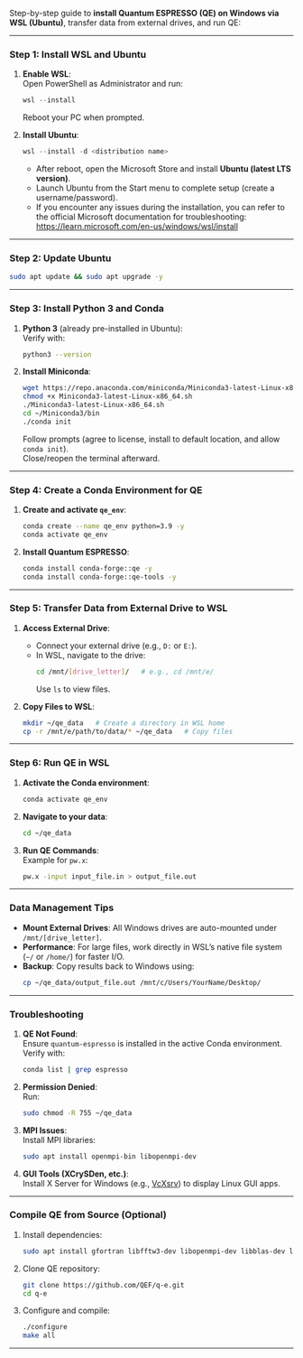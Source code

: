 Step-by-step guide to **install Quantum ESPRESSO (QE) on Windows via WSL (Ubuntu)**, transfer data from external drives, and run QE:

---

### **Step 1: Install WSL and Ubuntu**
1. **Enable WSL**:  
   Open PowerShell as Administrator and run:  
   ```powershell
   wsl --install
   ```
   Reboot your PC when prompted.

2. **Install Ubuntu**:
   ```powershell
   wsl --install -d <distribution name>
   ```
   - After reboot, open the Microsoft Store and install **Ubuntu (latest LTS version)**.  
   - Launch Ubuntu from the Start menu to complete setup (create a username/password).
   - If you encounter any issues during the installation, you can refer to the official Microsoft documentation for troubleshooting: https://learn.microsoft.com/en-us/windows/wsl/install

---

### **Step 2: Update Ubuntu**
```bash
sudo apt update && sudo apt upgrade -y
```

---

### **Step 3: Install Python 3 and Conda**
1. **Python 3** (already pre-installed in Ubuntu):  
   Verify with:  
   ```bash
   python3 --version
   ```

2. **Install Miniconda**:  
   ```bash
   wget https://repo.anaconda.com/miniconda/Miniconda3-latest-Linux-x86_64.sh
   chmod +x Miniconda3-latest-Linux-x86_64.sh
   ./Miniconda3-latest-Linux-x86_64.sh
   cd ~/Miniconda3/bin
   ./conda init
   ```
   Follow prompts (agree to license, install to default location, and allow `conda init`).  
   Close/reopen the terminal afterward.

---

### **Step 4: Create a Conda Environment for QE**
1. **Create and activate `qe_env`**:  
   ```bash
   conda create --name qe_env python=3.9 -y
   conda activate qe_env
   ```

2. **Install Quantum ESPRESSO**:  
   ```bash
   conda install conda-forge::qe -y
   conda install conda-forge::qe-tools -y
   ```

---

### **Step 5: Transfer Data from External Drive to WSL**
1. **Access External Drive**:  
   - Connect your external drive (e.g., `D:` or `E:`).  
   - In WSL, navigate to the drive:  
     ```bash
     cd /mnt/[drive_letter]/   # e.g., cd /mnt/e/
     ```
     Use `ls` to view files.

2. **Copy Files to WSL**:  
   ```bash
   mkdir ~/qe_data   # Create a directory in WSL home
   cp -r /mnt/e/path/to/data/* ~/qe_data   # Copy files
   ```

---

### **Step 6: Run QE in WSL**
1. **Activate the Conda environment**:  
   ```bash
   conda activate qe_env
   ```

2. **Navigate to your data**:  
   ```bash
   cd ~/qe_data
   ```

3. **Run QE Commands**:  
   Example for `pw.x`:  
   ```bash
   pw.x -input input_file.in > output_file.out
   ```

---

### **Data Management Tips**
- **Mount External Drives**: All Windows drives are auto-mounted under `/mnt/[drive_letter]`.  
- **Performance**: For large files, work directly in WSL’s native file system (`~/` or `/home/`) for faster I/O.  
- **Backup**: Copy results back to Windows using:  
  ```bash
  cp ~/qe_data/output_file.out /mnt/c/Users/YourName/Desktop/
  ```

---

### **Troubleshooting**
1. **QE Not Found**:  
   Ensure `quantum-espresso` is installed in the active Conda environment.  
   Verify with:  
   ```bash
   conda list | grep espresso
   ```

2. **Permission Denied**:  
   Run:  
   ```bash
   sudo chmod -R 755 ~/qe_data
   ```

3. **MPI Issues**:  
   Install MPI libraries:  
   ```bash
   sudo apt install openmpi-bin libopenmpi-dev
   ```

4. **GUI Tools (XCrySDen, etc.)**:  
   Install X Server for Windows (e.g., [VcXsrv](https://sourceforge.net/projects/vcxsrv/)) to display Linux GUI apps.

---

### **Compile QE from Source (Optional)**
1. Install dependencies:  
   ```bash
   sudo apt install gfortran libfftw3-dev libopenmpi-dev libblas-dev liblapack-dev
   ```

2. Clone QE repository:  
   ```bash
   git clone https://github.com/QEF/q-e.git
   cd q-e
   ```

3. Configure and compile:  
   ```bash
   ./configure
   make all
   ```

---


